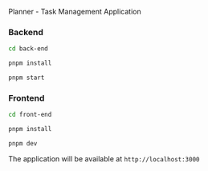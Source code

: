 Planner - Task Management Application


### Backend 

```bash
cd back-end
```

```bash
pnpm install
```

```bash
pnpm start
```


### Frontend 

```bash
cd front-end
```

```bash
pnpm install
```

```bash
pnpm dev
```

The application will be available at `http://localhost:3000`
